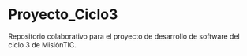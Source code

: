 # Proyecto_Ciclo3
Repositorio colaborativo para el proyecto de desarrollo de software del ciclo 3 de MisiónTIC.
